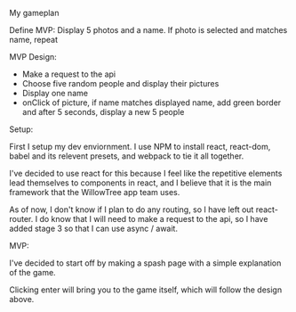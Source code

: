 My gameplan

Define MVP:
	Display 5 photos and a name. If photo is selected and matches name, repeat

MVP Design:
 * Make a request to the api
 * Choose five random people and display their pictures
 * Display one name
 * onClick of picture, if name matches displayed name, add green border and after 5 seconds, display a new 5 people

Setup:

First I setup my dev enviornment. I use NPM to install react, react-dom, babel and its relevent presets, and webpack to tie it all together.

I've decided to use react for this because I feel like the repetitive elements lead themselves to components in react, and I believe that it is the main framework that the WillowTree app team uses.

As of now, I don't know if I plan to do any routing, so I have left out react-router. I do know that I will need to make a request to the api, so I have added stage 3 so that I can use async / await.

MVP:

I've decided to start off by making a spash page with a simple explanation of the game. 

Clicking enter will bring you to the game itself, which will follow the design above.

